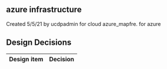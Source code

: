 ## azure infrastructure

Created 5/5/21 by ucdpadmin for cloud azure_mapfre. for azure


## Design Decisions
| Design item                | Decision|
| :----------------------------------- | :--------------------------------------------------------------------------------|
